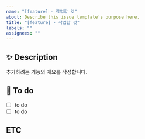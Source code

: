 ```yaml
---
name: "[feature] - 작업할 것"
about: Describe this issue template's purpose here.
title: "[feature] - 작업할 것"
labels: ""
assignees: ""
---
```


## ✨ Description

추가하려는 기능의 개요를 작성합니다.

## 📝 To do

- [ ] to do
- [ ] to do

## ETC